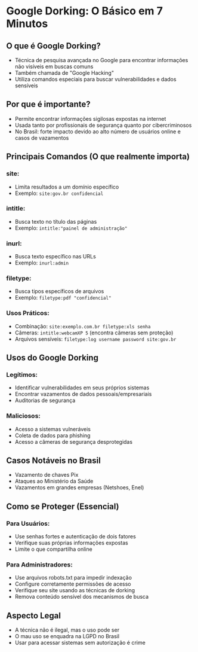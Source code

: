 # Google Dorking: O Básico em 7 Minutos

## O que é Google Dorking?
- Técnica de pesquisa avançada no Google para encontrar informações não visíveis em buscas comuns
- Também chamada de "Google Hacking"
- Utiliza comandos especiais para buscar vulnerabilidades e dados sensíveis

## Por que é importante?
- Permite encontrar informações sigilosas expostas na internet
- Usada tanto por profissionais de segurança quanto por cibercriminosos
- No Brasil: forte impacto devido ao alto número de usuários online e casos de vazamentos

## Principais Comandos (O que realmente importa)

### site:
- Limita resultados a um domínio específico
- Exemplo: `site:gov.br confidencial`

### intitle:
- Busca texto no título das páginas
- Exemplo: `intitle:"painel de administração"`

### inurl:
- Busca texto específico nas URLs
- Exemplo: `inurl:admin`

### filetype:
- Busca tipos específicos de arquivos
- Exemplo: `filetype:pdf "confidencial"`

### Usos Práticos:
- Combinação: `site:exemplo.com.br filetype:xls senha`
- Câmeras: `intitle:webcamXP 5` (encontra câmeras sem proteção)
- Arquivos sensíveis: `filetype:log username password site:gov.br`

## Usos do Google Dorking

### Legítimos:
- Identificar vulnerabilidades em seus próprios sistemas
- Encontrar vazamentos de dados pessoais/empresariais
- Auditorias de segurança

### Maliciosos:
- Acesso a sistemas vulneráveis
- Coleta de dados para phishing
- Acesso a câmeras de segurança desprotegidas

## Casos Notáveis no Brasil
- Vazamento de chaves Pix
- Ataques ao Ministério da Saúde
- Vazamentos em grandes empresas (Netshoes, Enel)

## Como se Proteger (Essencial)

### Para Usuários:
- Use senhas fortes e autenticação de dois fatores
- Verifique suas próprias informações expostas
- Limite o que compartilha online

### Para Administradores:
- Use arquivos robots.txt para impedir indexação
- Configure corretamente permissões de acesso
- Verifique seu site usando as técnicas de dorking
- Remova conteúdo sensível dos mecanismos de busca

## Aspecto Legal
- A técnica não é ilegal, mas o uso pode ser
- O mau uso se enquadra na LGPD no Brasil
- Usar para acessar sistemas sem autorização é crime
